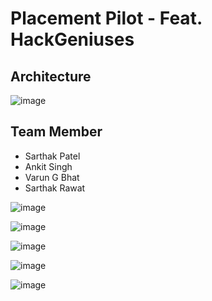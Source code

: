 # Placement Pilot - Feat. HackGeniuses

## Architecture

![image](https://github.com/user-attachments/assets/aa585c95-6354-404a-b147-9f37c63f3033)


## Team Member

- Sarthak Patel
- Ankit Singh
- Varun G Bhat
- Sarthak Rawat

![image](https://github.com/user-attachments/assets/76807f65-ceb1-468a-aa9e-2db7ab5f73f4)

![image](https://github.com/user-attachments/assets/d5d2dc90-ada8-4616-bc6f-1a56f7896534)

![image](https://github.com/user-attachments/assets/652b17c0-1f88-47d0-ad07-fc619b013b01)

![image](https://github.com/user-attachments/assets/50857bf1-19bf-4cd5-adfa-d44a9e655eff)

![image](https://github.com/user-attachments/assets/ea8d8fd6-3e49-4a06-b28b-c4dbf0fb21b8)


